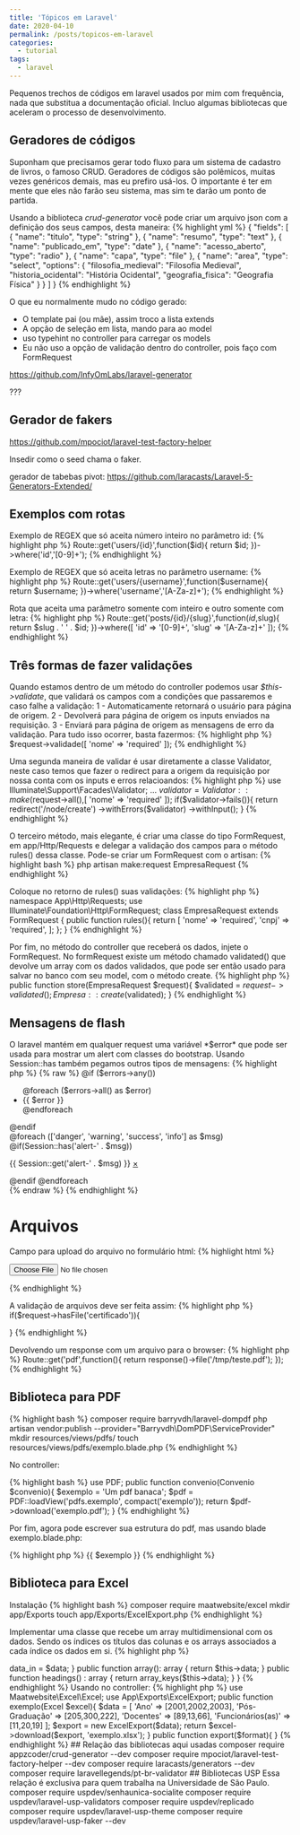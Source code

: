 ```yaml
---
title: 'Tópicos em Laravel'
date: 2020-04-10
permalink: /posts/topicos-em-laravel
categories:
  - tutorial
tags:
  - laravel
---
```


Pequenos trechos de códigos em laravel usados por mim com frequência, nada que substitua a documentação oficial. Incluo algumas bibliotecas que aceleram o processo de desenvolvimento.

<ul id="toc"></ul>

## Geradores de códigos

Suponham que precisamos gerar todo fluxo para um sistema de cadastro de livros, o famoso CRUD. Geradores de códigos são polêmicos, muitas vezes genéricos demais, mas eu prefiro usá-los. O importante é ter em mente que eles não farão seu sistema, mas sim te darão um ponto de partida. 

Usando a biblioteca *crud-generator* você pode criar um arquivo json com a definição dos seus campos, desta maneira:
{% highlight yml %}
{
    "fields": [
        {
            "name": "titulo",
            "type": "string"
        },
        {
            "name": "resumo",
            "type": "text"
        },
        {
            "name": "publicado_em",
            "type": "date"
        },
        {
            "name": "acesso_aberto",
            "type": "radio"
        },
        {
            "name": "capa",
            "type": "file"
        },
        {
            "name": "area",
            "type": "select",
            "options": {
                "filosofia_medieval": "Filosofia Medieval",
                "historia_ocidental": "História Ocidental",
                "geografia_fisica": "Geografia Física"
            }
        }
    ]
}
{% endhighlight %}

O que eu normalmente mudo no código gerado:

 - O template pai (ou mãe), assim troco a lista extends
 - A opção de seleção em lista, mando para ao model
 - uso typehint no controller para carregar os models
 - Eu não uso a opção de validação dentro do controller, pois faço com FormRequest

https://github.com/InfyOmLabs/laravel-generator

???

## Gerador de fakers

https://github.com/mpociot/laravel-test-factory-helper

Insedir como o seed chama o faker.

gerador de tabebas pivot:
https://github.com/laracasts/Laravel-5-Generators-Extended/



## Exemplos com rotas

Exemplo de REGEX que só aceita número inteiro no parâmetro id:
{% highlight php %}
Route::get('users/{id}',function($id){
    return $id;
})->where('id','[0-9]+');
{% endhighlight %}

Exemplo de REGEX que só aceita letras no parâmetro username:
{% highlight php %}
Route::get('users/{username}',function($username){
    return $username;
})->where('username','[A-Za-z]+');
{% endhighlight %}

Rota que aceita uma parâmetro somente com inteiro e outro somente com
letra:
{% highlight php %}
Route::get('posts/{id}/{slug}',function($id,$slug){
    return $slug . ' ' .  $id;
})->where([
    'id' => '[0-9]+',
    'slug' => '[A-Za-z]+'
]);
{% endhighlight %}

## Três formas de fazer validações

Quando estamos dentro de um método do controller podemos usar *$this->validate*,
que validará os campos com a condições que passaremos e caso falhe a validação: 1 - Automaticamente retornará o usuário para página de origem. 2 - Devolverá para página de origem os inputs enviados na requisição. 3 - Enviará para página de origem as mensagens de erro da validação. Para tudo isso ocorrer, basta fazermos:
{% highlight php %}
$request->validade([
  'nome' => 'required'
]);
{% endhighlight %}

Uma segunda maneira de validar é usar diretamente a classe Validator, neste caso temos que fazer o redirect para a origem da requisição por nossa conta com os inputs e erros relacioandos:
{% highlight php %}
use Illuminate\Support\Facades\Validator;
...
$validator = Validator::make($request->all(),[
  'nome' => 'required'
]);
if($validator->fails()){
  return redirect('/node/create')
          ->withErrors($validator)
          ->withInput();
}
{% endhighlight %}

O terceiro método, mais elegante, é criar uma classe do tipo FormRequest, em
app/Http/Requests e delegar a validação dos campos para o método rules() dessa classe. Pode-se criar um FormRequest com o artisan:
{% highlight bash %}
php artisan make:request EmpresaRequest
{% endhighlight %}

Coloque no retorno de rules() suas validações:
{% highlight php %}
namespace App\Http\Requests;
use Illuminate\Foundation\Http\FormRequest;
class EmpresaRequest extends FormRequest
{
    public function rules(){
        return [
          'nome' => 'required',
          'cnpj' => 'required',
        ];
    };
}
{% endhighlight %}

Por fim, no método do controller que receberá os dados, 
injete o FormRequest. No formRequest existe um método chamado
validated() que devolve um array com os dados validados, que pode
ser então usado para salvar no banco com seu model, com o método create.
{% highlight php %}
public function store(EmpresaRequest $request){
    $validated = $request->validated();
    Empresa::create($validated);
}
{% endhighlight %}

## Mensagens de flash
O laravel mantém em qualquer request uma variável *$error*
que pode ser usada para mostrar um alert com classes do bootstrap. 
Usando Session::has também pegamos outros tipos de mensagens:
{% highlight php %}
{% raw %}
@if ($errors->any())
  <div class="alert alert-danger">
    <ul>
      @foreach ($errors->all() as $error)
        <li>{{ $error }}</li>
      @endforeach
    </ul>
  </div>
@endif

<div class="flash-message">
  @foreach (['danger', 'warning', 'success', 'info'] as $msg)
    @if(Session::has('alert-' . $msg))
      <p class="alert alert-{{ $msg }}">{{ Session::get('alert-' . $msg) }}
        <a href="#" class="close" data-dismiss="alert" aria-label="fechar">&times;</a>
      </p>
    @endif
  @endforeach
</div>
{% endraw %}
{% endhighlight %}

# Arquivos

Campo para upload do arquivo no formulário html:
{% highlight html %}
<form method="POST" enctype="multipart/form-data">
  <input type="file" name="certificado">
</form>
{% endhighlight %}

A validação de arquivos deve ser feita assim:
{% highlight php %}
if($request->hasFile('certificado')){

}
{% endhighlight %}

Devolvendo um response com um arquivo para o browser:
{% highlight php %}
Route::get('pdf',function(){
    return response()->file('/tmp/teste.pdf');
});
{% endhighlight %}

## Biblioteca para PDF

{% highlight bash %}
composer require barryvdh/laravel-dompdf
php artisan vendor:publish --provider="Barryvdh\DomPDF\ServiceProvider"
mkdir resources/views/pdfs/
touch resources/views/pdfs/exemplo.blade.php
{% endhighlight %}

No controller:

{% highlight bash %}
use PDF;
public function convenio(Convenio $convenio){
    $exemplo = 'Um pdf banaca';
    $pdf = PDF::loadView('pdfs.exemplo', compact('exemplo'));
    return $pdf->download('exemplo.pdf');
}
{% endhighlight %}

Por fim, agora pode escrever sua estrutura do pdf, mas usando blade
exemplo.blade.php:

{% highlight php %}
{{ $exemplo }}
{% endhighlight %}

## Biblioteca para Excel

Instalação
{% highlight bash %}
composer require maatwebsite/excel
mkdir app/Exports
touch app/Exports/ExcelExport.php
{% endhighlight %}

Implementar uma classe que recebe um array multidimensional com os dados.
Sendo os índices os títulos das colunas e os arrays associados a cada índice
os dados em si.
{% highlight php %}
<?php

namespace App\Exports;

use Maatwebsite\Excel\Concerns\FromArray;
use Maatwebsite\Excel\Concerns\WithHeadings;

class ExcelExport implements FromArray, WithHeadings
{
    protected $data;
    public function __construct($data){
        $this->data_in = $data;
    }

    public function array(): array
    {
        return $this->data;
    }

    public function headings() : array
    {
        return array_keys($this->data);
    }
}
{% endhighlight %}

Usando no controller:
{% highlight php %}
use Maatwebsite\Excel\Excel;
use App\Exports\ExcelExport;

public function exemplo(Excel $excel){
  
  $data = [
    'Ano' => [2001,2002,2003],
    'Pós-Graduação' => [205,300,222], 
    'Docentes'  => [89,13,66],
    'Funcionários(as)' => [11,20,19]
  ];
  $export = new ExcelExport($data);
  return $excel->download($export, 'exemplo.xlsx');
}

public function export($format){
}
{% endhighlight %}


## Relação das bibliotecas aqui usadas

    composer require appzcoder/crud-generator --dev
    composer require mpociot/laravel-test-factory-helper --dev
    composer require laracasts/generators --dev
    
    composer require laravellegends/pt-br-validator

 ## Bibliotecas USP

 Essa relação é exclusiva para quem trabalha na Universidade de São Paulo.

    composer require uspdev/senhaunica-socialite
    composer require uspdev/laravel-usp-validators
    composer require uspdev/replicado
    composer require uspdev/laravel-usp-theme
    composer require uspdev/laravel-usp-faker --dev
    

